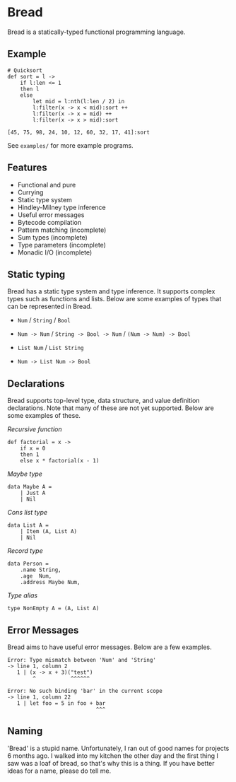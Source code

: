 # Bread

Bread is a statically-typed functional programming language.

## Example

```
# Quicksort
def sort = l ->
    if l:len <= 1
    then l
    else
        let mid = l:nth(l:len / 2) in
        l:filter(x -> x < mid):sort ++
        l:filter(x -> x = mid) ++
        l:filter(x -> x > mid):sort

[45, 75, 98, 24, 10, 12, 60, 32, 17, 41]:sort
```

See `examples/` for more example programs.

## Features

- Functional and pure
- Currying
- Static type system
- Hindley-Milney type inference
- Useful error messages
- Bytecode compilation
- Pattern matching (incomplete)
- Sum types (incomplete)
- Type parameters (incomplete)
- Monadic I/O (incomplete)

## Static typing

Bread has a static type system and type inference.
It supports complex types such as functions and lists.
Below are some examples of types that can be represented in Bread.

- `Num` / `String` / `Bool`

- `Num -> Num` / `String -> Bool -> Num` / `(Num -> Num) -> Bool`

- `List Num` / `List String`

- `Num -> List Num -> Bool`

## Declarations

Bread supports top-level type, data structure, and value definition declarations.
Note that many of these are not yet supported.
Below are some examples of these.

*Recursive function*

```
def factorial = x ->
	if x = 0
	then 1
	else x * factorial(x - 1)
```

*Maybe type*

```
data Maybe A =
	| Just A
	| Nil
```

*Cons list type*

```
data List A =
	| Item (A, List A)
	| Nil
```

*Record type*

```
data Person =
	.name String,
	.age  Num,
	.address Maybe Num,
```

*Type alias*

```
type NonEmpty A = (A, List A)
```

## Error Messages

Bread aims to have useful error messages. Below are a few examples.

```
Error: Type mismatch between 'Num' and 'String'
-> line 1, column 2
   1 | (x -> x + 3)("test")
        ^           ^^^^^^
```

```
Error: No such binding 'bar' in the current scope
-> line 1, column 22
   1 | let foo = 5 in foo + bar
                            ^^^
```

## Naming

'Bread' is a stupid name.
Unfortunately, I ran out of good names for projects 6 months ago.
I walked into my kitchen the other day and the first thing I saw was a loaf of bread, so that's why this is a thing.
If you have better ideas for a name, please do tell me.
